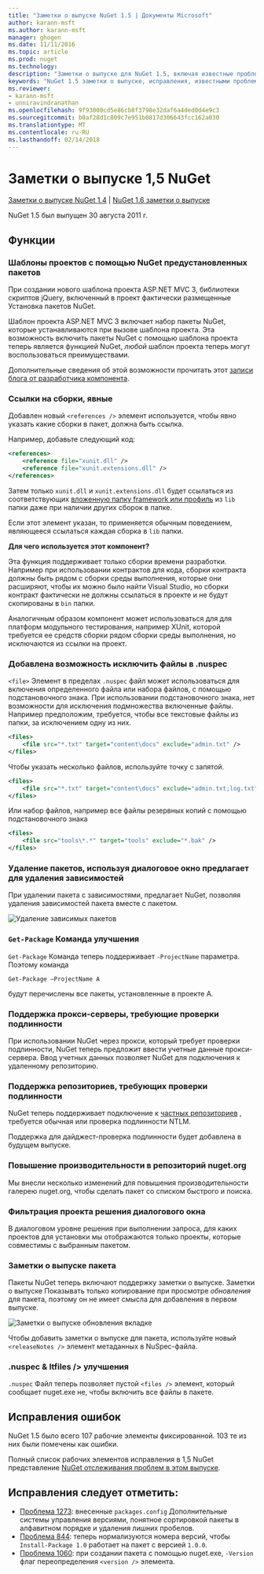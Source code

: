 ```yaml
---
title: "Заметки о выпуске NuGet 1.5 | Документы Microsoft"
author: karann-msft
ms.author: karann-msft
manager: ghogen
ms.date: 11/11/2016
ms.topic: article
ms.prod: nuget
ms.technology: 
description: "Заметки о выпуске для NuGet 1.5, включая известные проблемы, исправленные ошибки, добавленные функции и DCR."
keywords: "NuGet 1.5 заметки о выпуске, исправления, известными проблемами, добавлены функции, DCR"
ms.reviewer:
- karann-msft
- unniravindranathan
ms.openlocfilehash: 9f93000cd5e86cb8f3798e32daf6a4ded0d4e9c3
ms.sourcegitcommit: b0af28d1c809c7e951b0817d306643fcc162a030
ms.translationtype: MT
ms.contentlocale: ru-RU
ms.lasthandoff: 02/14/2018
---
```

# <a name="nuget-15-release-notes"></a>Заметки о выпуске 1,5 NuGet

[Заметки о выпуске NuGet 1.4](../release-notes/nuget-1.4.md) | [NuGet 1.6 заметки о выпуске](../release-notes/nuget-1.6.md)

NuGet 1.5 был выпущен 30 августа 2011 г.

## <a name="features"></a>Функции

### <a name="project-templates-with-preinstalled-nuget-packages"></a>Шаблоны проектов с помощью NuGet предустановленных пакетов
При создании нового шаблона проекта ASP.NET MVC 3, библиотеки скриптов jQuery, включенный в проект фактически размещенные Установка пакетов NuGet.

Шаблон проекта ASP.NET MVC 3 включает набор пакеты NuGet, которые устанавливаются при вызове шаблона проекта. Эта возможность включить пакеты NuGet с помощью шаблона проекта теперь является функцией NuGet, _любой_ шаблон проекта теперь могут воспользоваться преимуществами.

Дополнительные сведения об этой возможности прочитать этот [записи блога от разработчика компонента](http://blogs.msdn.com/b/marcinon/archive/2011/07/08/project-templates-and-preinstalled-nuget-packages.aspx).

### <a name="explicit-assembly-references"></a>Ссылки на сборки, явные

Добавлен новый `<references />` элемент используется, чтобы явно указать какие сборки в пакет, должна быть ссылка.

Например, добавьте следующий код:

```xml
<references>
    <reference file="xunit.dll" />
    <reference file="xunit.extensions.dll" />
</references>
```

Затем только `xunit.dll` и `xunit.extensions.dll` будет ссылаться из соответствующих [вложенную папку framework или профиль](../reference/nuspec.md#explicit-assembly-references) из `lib` папки даже при наличии других сборок в папке.

Если этот элемент указан, то применяется обычным поведением, являющееся ссылаться каждая сборка в `lib` папки.

__Для чего используется этот компонент?__

Эта функция поддерживает только сборки времени разработки. Например при использовании контрактов для кода, сборки контракта должны быть рядом с сборки среды выполнения, которые они расширяют, чтобы их можно было найти Visual Studio, но сборки контракт фактически не должны ссылаться в проекте и не будут скопированы в `bin` папки.

Аналогичным образом компонент может использоваться для для платформ модульного тестирования, например XUnit, которой требуется ее средств сборки рядом сборки среды выполнения, но исключаются из ссылки на проект.

### <a name="added-ability-to-exclude-files-in-the-nuspec"></a>Добавлена возможность исключить файлы в .nuspec
`<file>` Элемент в пределах `.nuspec` файл может использоваться для включения определенного файла или набора файлов, с помощью подстановочного знака. При использовании подстановочного знака, нет возможности для исключения подмножества включенные файлы. Например предположим, требуется, чтобы все текстовые файлы из папки, за исключением одну из них.

```xml
<files>
    <file src="*.txt" target="content\docs" exclude="admin.txt" />
</files>
```

Чтобы указать несколько файлов, используйте точку с запятой.

```xml
<files>
    <file src="*.txt" target="content\docs" exclude="admin.txt;log.txt" />
</files>
```

Или набор файлов, например все файлы резервных копий с помощью подстановочного знака

```xml
<files>
    <file src="tools\*.*" target="tools" exclude="*.bak" />
</files>
```

### <a name="removing-packages-using-the-dialog-prompts-to-remove-dependencies"></a>Удаление пакетов, используя диалоговое окно предлагает для удаления зависимостей
При удалении пакета с зависимостями, предлагает NuGet, позволяя удаления зависимостей пакета вместе с пакетом.

![Удаление зависимых пакетов](./media/remove-dependent-packages.png)


### <a name="get-package-command-improvement"></a>`Get-Package` Команда улучшения
`Get-Package` Команда теперь поддерживает `-ProjectName` параметра. Поэтому команда

    Get-Package –ProjectName A

будут перечислены все пакеты, установленные в проекте A.

### <a name="support-for-proxies-that-require-authentication"></a>Поддержка прокси-серверы, требующие проверки подлинности
При использовании NuGet через прокси, который требует проверки подлинности, NuGet теперь предложит ввести учетные данные прокси-сервера. Ввод учетных данных позволяет NuGet для подключения к удаленному репозиторию.

### <a name="support-for-repositories-that-require-authentication"></a>Поддержка репозиториев, требующих проверки подлинности
NuGet теперь поддерживает подключение к [частных репозиториев](../hosting-packages/local-feeds.md) , требуется обычная или проверка подлинности NTLM.

Поддержка для дайджест-проверка подлинности будет добавлена в будущем выпуске.

### <a name="performance-improvements-to-the-nugetorg-repository"></a>Повышение производительности в репозиторий nuget.org
Мы внесли несколько изменений для повышения производительности галерею nuget.org, чтобы сделать пакет со списком быстрого и поиска.

### <a name="solution-dialog-project-filtering"></a>Фильтрация проекта решения диалогового окна
В диалоговом уровне решения при выполнении запроса, для каких проектов для установки мы отображаются только проекты, которые совместимы с выбранным пакетом.

### <a name="package-release-notes"></a>Заметки о выпуске пакета
Пакеты NuGet теперь включают поддержку заметки о выпуске. Заметки о выпуске Показывать только копирование при просмотре _обновления_ для пакета, поэтому он не имеет смысла для добавления в первом выпуске.

![Заметки о выпуске обновления вкладке](./media/manage-nuget-packages-release-notes.png)

Чтобы добавить заметки о выпуске для пакета, используйте новый `<releaseNotes />` элемент метаданных в NuSpec-файла.

### <a name="nuspec-ltfiles-gt-improvement"></a>.nuspec & ltfiles /&gt; улучшения
`.nuspec` Файл теперь позволяет пустой `<files />` элемент, который сообщает nuget.exe не, чтобы включить все файлы в пакете.

## <a name="bug-fixes"></a>Исправления ошибок
NuGet 1.5 было всего 107 рабочие элементы фиксированной. 103 те из них были помечены как ошибки.

Полный список рабочих элементов исправления в 1,5 NuGet представление [NuGet отслеживания проблем в этом выпуске](http://nuget.codeplex.com/workitem/list/advanced?keyword=&status=All&type=All&priority=All&release=NuGet%201.5&assignedTo=All&component=All&sortField=Summary&sortDirection=Descending&page=0).

## <a name="bug-fixes-worth-noting"></a>Исправления следует отметить:

* [Проблема 1273](http://nuget.codeplex.com/workitem/1273): внесенные `packages.config` Дополнительные системы управления версиями, понятное сортировкой пакеты в алфавитном порядке и удаления лишних пробелов.
* [Проблема 844](http://nuget.codeplex.com/workitem/844): теперь нормализуются номера версий, чтобы `Install-Package 1.0` работает на пакет с версией `1.0.0`.
* [Проблема 1060](http://nuget.codeplex.com/workitem/1060): при создании пакета с помощью nuget.exe, `-Version` флаг переопределения `<version />` элемента.
